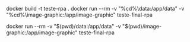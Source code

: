 docker build -t teste-rpa .
docker run --rm -v "%cd%\data:/app/data" -v "%cd%\image-graphic:/app/image-graphic" teste-final-rpa

docker run --rm -v "$(pwd)/data:/app/data" -v "$(pwd)/image-graphic:/app/image-graphic" teste-final-rpa
